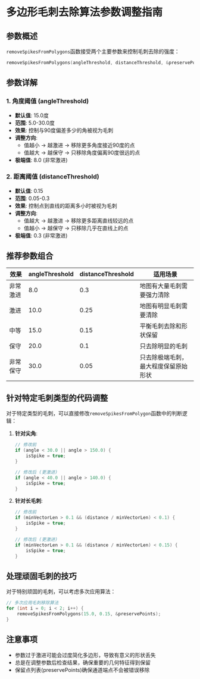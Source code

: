 # 多边形毛刺去除算法参数调整指南

## 参数概述

`removeSpikesFromPolygons`函数接受两个主要参数来控制毛刺去除的强度：

```cpp
removeSpikesFromPolygons(angleThreshold, distanceThreshold, &preservePoints);
```

## 参数详解

### 1. 角度阈值 (angleThreshold)
- **默认值**: 15.0度
- **范围**: 5.0-30.0度
- **效果**: 控制与90度偏差多少的角被视为毛刺
- **调整方向**: 
  - 值越小 → 越激进 → 移除更多角度接近90度的点
  - 值越大 → 越保守 → 只移除角度偏离90度很远的点
- **极端值**: 8.0 (非常激进)

### 2. 距离阈值 (distanceThreshold)
- **默认值**: 0.15
- **范围**: 0.05-0.3
- **效果**: 控制点到直线的距离多小时被视为毛刺
- **调整方向**:
  - 值越大 → 越激进 → 移除更多距离直线较远的点
  - 值越小 → 越保守 → 只移除几乎在直线上的点
- **极端值**: 0.3 (非常激进)

## 推荐参数组合

| 效果 | angleThreshold | distanceThreshold | 适用场景 |
|------|----------------|-------------------|----------|
| 非常激进 | 8.0 | 0.3 | 地图有大量毛刺需要强力清除 |
| 激进 | 10.0 | 0.25 | 地图有明显毛刺需要清除 |
| 中等 | 15.0 | 0.15 | 平衡毛刺去除和形状保留 |
| 保守 | 20.0 | 0.1 | 只去除明显的毛刺 |
| 非常保守 | 30.0 | 0.05 | 只去除极端毛刺，最大程度保留原始形状 |

## 针对特定毛刺类型的代码调整

对于特定类型的毛刺，可以直接修改`removeSpikesFromPolygon`函数中的判断逻辑：

1. **针对尖角**:
   ```cpp
   // 修改前
   if (angle < 30.0 || angle > 150.0) {
       isSpike = true;
   }
   
   // 修改后 (更激进)
   if (angle < 40.0 || angle > 140.0) {
       isSpike = true;
   }
   ```

2. **针对长毛刺**:
   ```cpp
   // 修改前
   if (minVectorLen > 0.1 && (distance / minVectorLen) < 0.1) {
       isSpike = true;
   }
   
   // 修改后 (更激进)
   if (minVectorLen > 0.1 && (distance / minVectorLen) < 0.15) {
       isSpike = true;
   }
   ```

## 处理顽固毛刺的技巧

对于特别顽固的毛刺，可以考虑多次应用算法：

```cpp
// 多次应用毛刺移除算法
for (int i = 0; i < 2; i++) {
    removeSpikesFromPolygons(15.0, 0.15, &preservePoints);
}
```

## 注意事项

- 参数过于激进可能会过度简化多边形，导致有意义的形状丢失
- 总是在调整参数后检查结果，确保重要的几何特征得到保留
- 保留点列表(preservePoints)确保通道端点不会被错误移除
